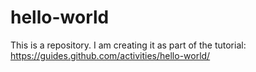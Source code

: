 # hello-world
This is a repository. I am creating it as part of the tutorial: https://guides.github.com/activities/hello-world/
